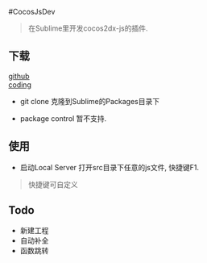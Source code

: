 #CocosJsDev
> 在Sublime里开发cocos2dx-js的插件.

## 下载
[github](https://github.com/FloydaGitHub/CocosJsDev)  
[coding](https://coding.net/u/Floyda/p/CocosJsDev/git)  

+ git clone
克隆到Sublime的Packages目录下

+ package control
暂不支持.

## 使用
+ 启动Local Server
打开src目录下任意的js文件, 快捷键F1.  
> 快捷键可自定义

## Todo
+ 新建工程
+ 自动补全
+ 函数跳转
